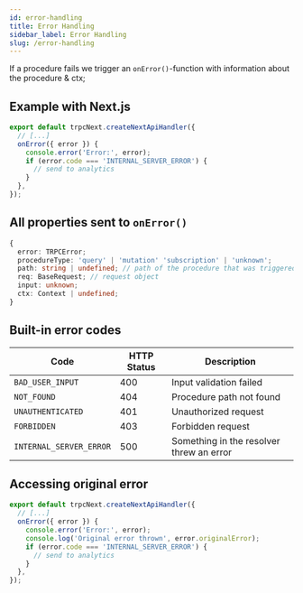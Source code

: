 ```yaml
---
id: error-handling
title: Error Handling
sidebar_label: Error Handling
slug: /error-handling
---
```


If a procedure fails we trigger an `onError()`-function with information about the procedure & ctx;

## Example with Next.js

```ts
export default trpcNext.createNextApiHandler({
  // [...]
  onError({ error }) {
    console.error('Error:', error);
    if (error.code === 'INTERNAL_SERVER_ERROR') {
      // send to analytics
    }
  },
});
```

## All properties sent to `onError()`

```ts
{
  error: TRPCError;
  procedureType: 'query' | 'mutation' 'subscription' | 'unknown';
  path: string | undefined; // path of the procedure that was triggered
  req: BaseRequest; // request object
  input: unknown;
  ctx: Context | undefined;
}
```

## Built-in error codes


| Code                    | HTTP Status | Description                              |
| ----------------------- | ----------- | ---------------------------------------- |
| `BAD_USER_INPUT`        | 400         | Input validation failed                  |
| `NOT_FOUND`             | 404         | Procedure path not found                 |
| `UNAUTHENTICATED`       | 401         | Unauthorized request                     |
| `FORBIDDEN`             | 403         | Forbidden request                        |
| `INTERNAL_SERVER_ERROR` | 500         | Something in the resolver threw an error |


## Accessing original error

```ts
export default trpcNext.createNextApiHandler({
  // [...]
  onError({ error }) {
    console.error('Error:', error);
    console.log('Original error thrown', error.originalError);
    if (error.code === 'INTERNAL_SERVER_ERROR') {
      // send to analytics
    }
  },
});
```

